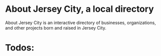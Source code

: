 # About Jersey City, a local directory

About Jersey City is an interactive directory of businesses, organizations, and other projects born and raised in Jersey City.

# Todos: